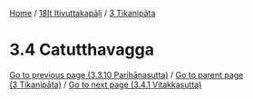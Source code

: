 
[Home](/) / [18It Itivuttakapāḷi](../../18It.md) / [3 Tikanipāta](../3.md)

# 3.4 Catutthavagga


[Go to previous page (3.3.10 Parihānasutta)](3.3/3.3.10.md) / [Go to parent page (3 Tikanipāta)](../3.md) / [Go to next page (3.4.1 Vitakkasutta)](3.4/3.4.1.md)


